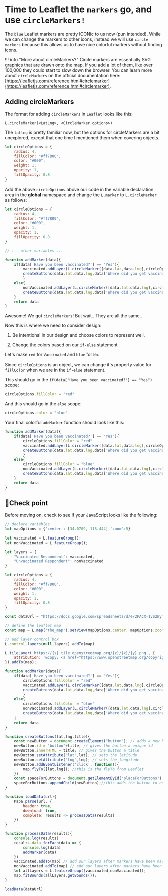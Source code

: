 # Time to Leaflet the `markers` go, and use `circleMarkers!`

The `blue` Leaflet markers are pretty ICONic to us now (pun intended). While we can change the markers to other icons, instead we will use `circle markers` because this allows us to have nice colorful markers without finding icons.

!!! info "More about circleMarkers?"
    Circle markers are essentially SVG graphics that are drawn onto the map. If you add a lot of them, like over 100,000 they could start to slow down the browser. You can learn more about `circleMarkers` on the official documentation here: [https://leafletjs.com/reference.html#circlemarker](https://leafletjs.com/reference.html#circlemarker).


## Adding circleMarkers

The format for adding `circleMarkers` in `Leaflet` looks like this:

`L.circleMarker(<LatLng>, <CircleMarker options>)`

The `latlng` is pretty familiar now, but the options for circleMarkers are a bit unexplored, except that one time I mentioned them when covering objects.

```javascript
let circleOptions = {
    radius: 4,
    fillColor: "#ff7800",
    color: "#000",
    weight: 1,
    opacity: 1,
    fillOpacity: 0.8
}
```

Add the above `circleOptions` above our code in the variable declaration area in the **global** namespace and change the `L.marker` to `L.circleMarker` as follows:

```javascript hl_lines="14 18"
let circleOptions = {
    radius: 4,
    fillColor: "#ff7800",
    color: "#000",
    weight: 1,
    opacity: 1,
    fillOpacity: 0.8
}

// ... other variables ...

function addMarker(data){
    if(data['Have you been vaccinated?'] == "Yes"){
        vaccinated.addLayer(L.circleMarker([data.lat,data.lng],circleOptions).bindPopup(`<h2>Vaccinated</h2>`))
        createButtons(data.lat,data.lng,data['Where did you get vaccinated?'])
        }
    else{
        nonVaccinated.addLayer(L.circleMarker([data.lat,data.lng],circleOptions).bindPopup(`<h2>Non-Vaccinated</h2>`))
        createButtons(data.lat,data.lng,data['Where did you get vaccinated?'])
    }
    return data
}
```

Awesome! We got `circleMarkers`! But wait.. They are all the same..

Now this is where we need to consider design:

1. Be intentional in our design and choose colors to represent well.

2. Change the colors based on our `if-else` statement

Let's make `red` for `Vaccinated` and `blue` for `No`.

Since `circleOptions` is an object, we can change it's property value for `fillColor` when we are in the `if-else` statement.

This should go in the `if(data['Have you been vaccinated?'] == "Yes")` scope:

```js
circleOptions.fillColor = "red"
```

And this should go in the `else` scope:
```js
circleOptions.color = "blue"
```

Your final colorful `addMarker` function should look like this:

```js hl_lines="3 4 8 9"
function addMarker(data){
    if(data['Have you been vaccinated?'] == "Yes"){
        circleOptions.fillColor = "red"
        vaccinated.addLayer(L.circleMarker([data.lat,data.lng],circleOptions).bindPopup(`<h2>Vaccinated</h2>`))
        createButtons(data.lat,data.lng,data['Where did you get vaccinated?'])
        }
    else{
        circleOptions.fillColor = "blue"
        nonVaccinated.addLayer(L.circleMarker([data.lat,data.lng],circleOptions).bindPopup(`<h2>Non-Vaccinated</h2>`))
        createButtons(data.lat,data.lng,data['Where did you get vaccinated?'])
    }
    return data
}
```

## 🏁Check point

Before moving on, check to see if your JavaScript looks like the following:

```js title="js/init.js" linenums="1" hl_lines="12-19 35 36 40 41"
// declare variables
let mapOptions = {'center': [34.0709,-118.444],'zoom':5}

let vaccinated = L.featureGroup();
let nonVaccinated = L.featureGroup();

let layers = {
	"Vaccinated Respondent": vaccinated,
	"Unvaccinated Respondent": nonVaccinated
}

let circleOptions = {
    radius: 4,
    fillColor: "#ff7800",
    color: "#000",
    weight: 1,
    opacity: 1,
    fillOpacity: 0.8
}

const dataUrl = "https://docs.google.com/spreadsheets/d/e/2PACX-1vS2WyfKTyZJ-_ja3GGrxoAXwranavyDGXYsxeFUO4nvHpCJrkKhChymXQqUEyhdGLnz9VN6BJv5tOjp/pub?gid=1560504149&single=true&output=csv"

// define the leaflet map
const map = L.map('the_map').setView(mapOptions.center, mapOptions.zoom);

// add layer control box
L.control.layers(null,layers).addTo(map)

L.tileLayer('https://{s}.tile.openstreetmap.org/{z}/{x}/{y}.png', {
    attribution: '&copy; <a href="https://www.openstreetmap.org/copyright">OpenStreetMap</a> contributors'
}).addTo(map);

function addMarker(data){
    if(data['Have you been vaccinated?'] == "Yes"){
        circleOptions.fillColor = "red"
        vaccinated.addLayer(L.circleMarker([data.lat,data.lng],circleOptions).bindPopup(`<h2>Vaccinated</h2>`))
        createButtons(data.lat,data.lng,data['Where did you get vaccinated?'])
        }
    else{
        circleOptions.fillColor = "blue"
        nonVaccinated.addLayer(L.circleMarker([data.lat,data.lng],circleOptions).bindPopup(`<h2>Non-Vaccinated</h2>`))
        createButtons(data.lat,data.lng,data['Where did you get vaccinated?'])
    }
    return data
}

function createButtons(lat,lng,title){
    const newButton = document.createElement("button"); // adds a new button
    newButton.id = "button"+title; // gives the button a unique id
    newButton.innerHTML = title; // gives the button a title
    newButton.setAttribute("lat",lat); // sets the latitude 
    newButton.setAttribute("lng",lng); // sets the longitude 
    newButton.addEventListener('click', function(){
        map.flyTo([lat,lng]); //this is the flyTo from Leaflet
    })
    const spaceForButtons = document.getElementById('placeForButtons')
    spaceForButtons.appendChild(newButton);//this adds the button to our page.
}

function loadData(url){
    Papa.parse(url, {
        header: true,
        download: true,
        complete: results => processData(results)
    })
}

function processData(results){
    console.log(results)
    results.data.forEach(data => {
        console.log(data)
        addMarker(data)
    })
    vaccinated.addTo(map) // add our layers after markers have been made
    nonVaccinated.addTo(map) // add our layers after markers have been made  
    let allLayers = L.featureGroup([vaccinated,nonVaccinated]);
    map.fitBounds(allLayers.getBounds());
}

loadData(dataUrl)
```
